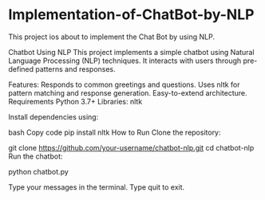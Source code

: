 # Implementation-of-ChatBot-by-NLP

<p>This project ios about to implement the Chat Bot by using NLP.</p>

Chatbot Using NLP
This project implements a simple chatbot using Natural Language Processing (NLP) techniques. It interacts with users through pre-defined patterns and responses.

Features:
Responds to common greetings and questions.
Uses nltk for pattern matching and response generation.
Easy-to-extend architecture.
Requirements
Python 3.7+
Libraries:
nltk

Install dependencies using:

bash
Copy code
pip install nltk
How to Run
Clone the repository:

git clone https://github.com/your-username/chatbot-nlp.git
cd chatbot-nlp
Run the chatbot:

python chatbot.py

Type your messages in the terminal. Type quit to exit.
